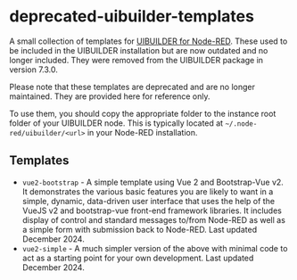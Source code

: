 # deprecated-uibuilder-templates

A small collection of templates for [UIBUILDER for Node-RED](https://github.com/TotallyInformation). These used to be included in the UIBUILDER installation but are now outdated and no longer included. They were removed from the UIBUILDER package in version 7.3.0.

Please note that these templates are deprecated and are no longer maintained. They are provided here for reference only.

To use them, you should copy the appropriate folder to the instance root folder of your UIBUILDER node. This is typically located at `~/.node-red/uibuilder/<url>` in your Node-RED installation.

## Templates

* `vue2-bootstrap` - A simple template using Vue 2 and Bootstrap-Vue v2. It demonstrates the various basic features you are likely to want in a simple, dynamic, data-driven user interface that uses the help of the VueJS v2 and bootstrap-vue front-end framework libraries. It includes display of control and standard messages to/from Node-RED as well as a simple form with submission back to Node-RED. Last updated December 2024.
* `vue2-simple` - A much simpler version of the above with minimal code to act as a starting point for your own development. Last updated December 2024.
